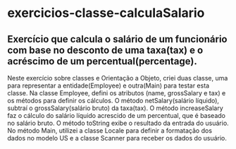 # exercicios-classe-calculaSalario
## Exercício que calcula o salário de um funcionário com base no desconto de uma taxa(tax) e o acréscimo de um percentual(percentage).
Neste exercício sobre classes e Orientação a Objeto, criei duas classe, uma para representar a entidade(Employee) e outra(Main) para testar esta classe.
Na classe Employee, defini os atributos (name, grossSalary e tax) e os métodos para definir os cálculos.
O método netSalary(salário líquido), subtraí o grossSalary(salário bruto) da taxa(tax).
O método increaseSalary faz o cálculo do salário líquido acrescido de um percentual, que é baseado no salário bruto.
O método toString exibe o resultado da entrada do usuário.
No método Main, utilizei a classe Locale para definir a formatação dos dados no modelo US e a classe Scanner para receber os dados do usuário.
